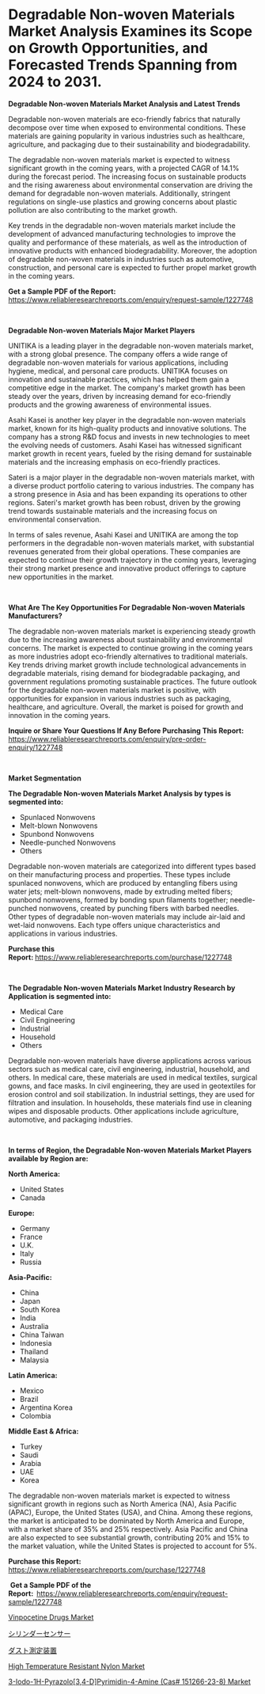 <p><h1>Degradable Non-woven Materials Market Analysis Examines its Scope on Growth Opportunities, and Forecasted Trends Spanning from 2024 to 2031.</h1></p><p><strong>Degradable Non-woven Materials Market Analysis and Latest Trends</strong></p>
<p><p>Degradable non-woven materials are eco-friendly fabrics that naturally decompose over time when exposed to environmental conditions. These materials are gaining popularity in various industries such as healthcare, agriculture, and packaging due to their sustainability and biodegradability.</p><p>The degradable non-woven materials market is expected to witness significant growth in the coming years, with a projected CAGR of 14.1% during the forecast period. The increasing focus on sustainable products and the rising awareness about environmental conservation are driving the demand for degradable non-woven materials. Additionally, stringent regulations on single-use plastics and growing concerns about plastic pollution are also contributing to the market growth.</p><p>Key trends in the degradable non-woven materials market include the development of advanced manufacturing technologies to improve the quality and performance of these materials, as well as the introduction of innovative products with enhanced biodegradability. Moreover, the adoption of degradable non-woven materials in industries such as automotive, construction, and personal care is expected to further propel market growth in the coming years.</p></p>
<p><strong>Get a Sample PDF of the Report:&nbsp;</strong> <a href="https://www.reliableresearchreports.com/enquiry/request-sample/1227748">https://www.reliableresearchreports.com/enquiry/request-sample/1227748</a></p>
<p>&nbsp;</p>
<p><strong>Degradable Non-woven Materials Major Market Players</strong></p>
<p><p>UNITIKA is a leading player in the degradable non-woven materials market, with a strong global presence. The company offers a wide range of degradable non-woven materials for various applications, including hygiene, medical, and personal care products. UNITIKA focuses on innovation and sustainable practices, which has helped them gain a competitive edge in the market. The company's market growth has been steady over the years, driven by increasing demand for eco-friendly products and the growing awareness of environmental issues.</p><p>Asahi Kasei is another key player in the degradable non-woven materials market, known for its high-quality products and innovative solutions. The company has a strong R&D focus and invests in new technologies to meet the evolving needs of customers. Asahi Kasei has witnessed significant market growth in recent years, fueled by the rising demand for sustainable materials and the increasing emphasis on eco-friendly practices.</p><p>Sateri is a major player in the degradable non-woven materials market, with a diverse product portfolio catering to various industries. The company has a strong presence in Asia and has been expanding its operations to other regions. Sateri's market growth has been robust, driven by the growing trend towards sustainable materials and the increasing focus on environmental conservation.</p><p>In terms of sales revenue, Asahi Kasei and UNITIKA are among the top performers in the degradable non-woven materials market, with substantial revenues generated from their global operations. These companies are expected to continue their growth trajectory in the coming years, leveraging their strong market presence and innovative product offerings to capture new opportunities in the market.</p></p>
<p>&nbsp;</p>
<p><strong>What Are The Key Opportunities For Degradable Non-woven Materials Manufacturers?</strong></p>
<p><p>The degradable non-woven materials market is experiencing steady growth due to the increasing awareness about sustainability and environmental concerns. The market is expected to continue growing in the coming years as more industries adopt eco-friendly alternatives to traditional materials. Key trends driving market growth include technological advancements in degradable materials, rising demand for biodegradable packaging, and government regulations promoting sustainable practices. The future outlook for the degradable non-woven materials market is positive, with opportunities for expansion in various industries such as packaging, healthcare, and agriculture. Overall, the market is poised for growth and innovation in the coming years.</p></p>
<p><strong>Inquire or Share Your Questions If Any Before Purchasing This Report:</strong> <a href="https://www.reliableresearchreports.com/enquiry/pre-order-enquiry/1227748">https://www.reliableresearchreports.com/enquiry/pre-order-enquiry/1227748</a></p>
<p>&nbsp;</p>
<p><strong>Market Segmentation</strong></p>
<p><strong>The Degradable Non-woven Materials Market Analysis by types is segmented into:</strong></p>
<p><ul><li>Spunlaced Nonwovens</li><li>Melt-blown Nonwovens</li><li>Spunbond Nonwovens</li><li>Needle-punched Nonwovens</li><li>Others</li></ul></p>
<p><p>Degradable non-woven materials are categorized into different types based on their manufacturing process and properties. These types include spunlaced nonwovens, which are produced by entangling fibers using water jets; melt-blown nonwovens, made by extruding melted fibers; spunbond nonwovens, formed by bonding spun filaments together; needle-punched nonwovens, created by punching fibers with barbed needles. Other types of degradable non-woven materials may include air-laid and wet-laid nonwovens. Each type offers unique characteristics and applications in various industries.</p></p>
<p><strong>Purchase this Report:&nbsp;</strong><a href="https://www.reliableresearchreports.com/purchase/1227748">https://www.reliableresearchreports.com/purchase/1227748</a></p>
<p>&nbsp;</p>
<p><strong>The Degradable Non-woven Materials Market Industry Research by Application is segmented into:</strong></p>
<p><ul><li>Medical Care</li><li>Civil Engineering</li><li>Industrial</li><li>Household</li><li>Others</li></ul></p>
<p><p>Degradable non-woven materials have diverse applications across various sectors such as medical care, civil engineering, industrial, household, and others. In medical care, these materials are used in medical textiles, surgical gowns, and face masks. In civil engineering, they are used in geotextiles for erosion control and soil stabilization. In industrial settings, they are used for filtration and insulation. In households, these materials find use in cleaning wipes and disposable products. Other applications include agriculture, automotive, and packaging industries.</p></p>
<p>&nbsp;</p>
<p><strong>In terms of Region, the Degradable Non-woven Materials Market Players available by Region are:</strong></p>
<p>
    <p> <strong> North America: </strong>
        <ul>
            <li>United States</li>
            <li>Canada</li>
        </ul>
        </p> 
    <p> <strong> Europe: </strong>
        <ul>
            <li>Germany</li>
            <li>France</li>
            <li>U.K.</li>
            <li>Italy</li>
            <li>Russia</li>
        </ul>
        </p> 
    <p> <strong> Asia-Pacific: </strong>
        <ul>
            <li>China</li>
            <li>Japan</li>
            <li>South Korea</li>
            <li>India</li>
            <li>Australia</li>
            <li>China Taiwan</li>
            <li>Indonesia</li>
            <li>Thailand</li>
            <li>Malaysia</li>
        </ul>
        </p> 
    <p> <strong> Latin America: </strong>
        <ul>
            <li>Mexico</li>
            <li>Brazil</li>
            <li>Argentina Korea</li>
            <li>Colombia</li>
        </ul>
        </p> 
    <p> <strong> Middle East & Africa: </strong>
        <ul>
            <li>Turkey</li>
            <li>Saudi</li>
            <li>Arabia</li>
            <li>UAE</li>
            <li>Korea</li>
        </ul>
    </p>
    </p>
<p><p>The degradable non-woven materials market is expected to witness significant growth in regions such as North America (NA), Asia Pacific (APAC), Europe, the United States (USA), and China. Among these regions, the market is anticipated to be dominated by North America and Europe, with a market share of 35% and 25% respectively. Asia Pacific and China are also expected to see substantial growth, contributing 20% and 15% to the market valuation, while the United States is projected to account for 5%.</p></p>
<p><strong>Purchase this Report: </strong><a href="https://www.reliableresearchreports.com/purchase/1227748">https://www.reliableresearchreports.com/purchase/1227748</a></p>
<p>&nbsp;<strong>Get a Sample PDF of the Report:&nbsp;&nbsp;</strong><a href="https://www.reliableresearchreports.com/enquiry/request-sample/1227748">https://www.reliableresearchreports.com/enquiry/request-sample/1227748</a></p>
<p><strong></strong></p>
<p><p><a href="https://issuu.com/reportprime-2/docs/vinpocetine-drugs-market-size-2030.pptx">Vinpocetine Drugs Market</a></p><p><a href="https://github.com/wkuactfdzwizk06/Market-Research-Report-List-1/blob/main/3918542956.md">シリンダーセンサー</a></p><p><a href="https://github.com/lrlmopnhwd79300/Market-Research-Report-List-1/blob/main/2744818957.md">ダスト測定装置</a></p><p><a href="https://github.com/lubmix/Market-Research-Report-List-1/blob/main/high-temperature-resistant-nylon-market.md">High Temperature Resistant Nylon Market</a></p><p><a href="https://github.com/joannagoyvaerts/Market-Research-Report-List-1/blob/main/3-iodo-1h-pyrazolo34-dpyrimidin-4-amine-cas-151266-23-8-market.md">3-Iodo-1H-Pyrazolo[3,4-D]Pyrimidin-4-Amine (Cas# 151266-23-8) Market</a></p></p>